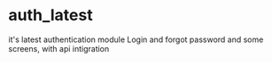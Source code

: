 # auth_latest
it's latest authentication module Login and forgot password and some screens, with api intigration
